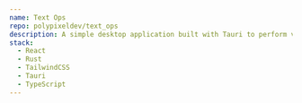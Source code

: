 ```yaml
---
name: Text Ops
repo: polypixeldev/text_ops
description: A simple desktop application built with Tauri to perform various operations on text
stack:
  - React
  - Rust
  - TailwindCSS
  - Tauri
  - TypeScript
---
```


<!--add additonal information about Text Ops-->
